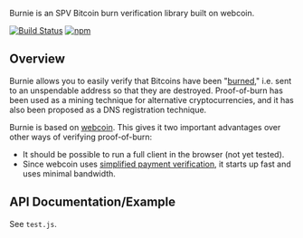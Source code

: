 Burnie is an SPV Bitcoin burn verification library built on webcoin.

[![Build Status](https://travis-ci.org/paulkernfeld/burnie.svg)](https://travis-ci.org/paulkernfeld/burnie) [![npm](https://img.shields.io/npm/dt/burnie.svg)](https://www.npmjs.com/package/burnie)

Overview
--------
Burnie allows you to easily verify that Bitcoins have been "[burned](http://bitcoin.stackexchange.com/questions/24187/what-is-proof-of-burn)," i.e. sent to an unspendable address so that they are destroyed. Proof-of-burn has been used as a mining technique for alternative cryptocurrencies, and it has also been proposed as a DNS registration technique.

Burnie is based on [webcoin](https://github.com/mappum/webcoin). This gives it two important advantages over other ways of verifying proof-of-burn:

* It should be possible to run a full client in the browser (not yet tested).
* Since webcoin uses [simplified payment verification](https://en.bitcoin.it/wiki/Thin_Client_Security), it starts up fast and uses minimal bandwidth.

API Documentation/Example
-------------------------
See `test.js`.
